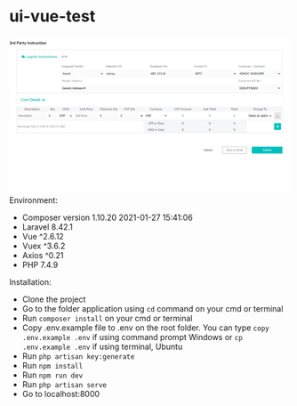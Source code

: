 # ui-vue-test
![UI view](https://raw.githubusercontent.com/dsteve98/ui-vue-test/main/mdfiles/Screenshot.png)
Environment:
- Composer version 1.10.20 2021-01-27 15:41:06
- Laravel 8.42.1
- Vue ^2.6.12
- Vuex ^3.6.2
- Axios ^0.21
- PHP 7.4.9

Installation:
- Clone the project
- Go to the folder application using `cd` command on your cmd or terminal
- Run `composer install` on your cmd or terminal
- Copy .env.example file to .env on the root folder. You can type `copy .env.example .env` if using command prompt Windows or `cp .env.example .env` if using terminal, Ubuntu
- Run `php artisan key:generate`
- Run `npm install`
- Run `npm run dev`
- Run `php artisan serve`
- Go to localhost:8000
